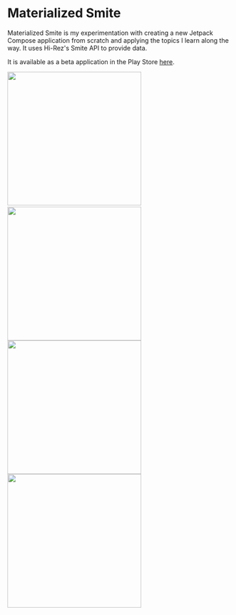 # Materialized Smite

Materialized Smite is my experimentation with creating a new Jetpack Compose application from scratch and applying the topics I learn along the way.
It uses Hi-Rez's Smite API to provide data. 

It is available as a beta application in the Play Store [here](https://play.google.com/store/apps/details?id=com.matrix.materializedsmite).

<p float="left">
  <img src='https://user-images.githubusercontent.com/5334090/164605568-e3abd4eb-e23f-4c5e-a90b-7df1979cb798.png' width='300'>
  <span>&nbsp;</span>
  <img src='https://user-images.githubusercontent.com/5334090/164605576-c45b3628-15a3-45c6-b0c0-0ec467fcaa6c.png' width='300'>
  <img src='https://user-images.githubusercontent.com/5334090/187100396-6c1fc85c-6ee8-4066-beb6-7e6df79a4d69.png' width='300'>
  <img src='https://user-images.githubusercontent.com/5334090/187100401-61baad2c-bda3-422a-87dc-862ff2db9ffa.png' width='300'>
</p>
